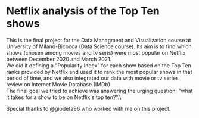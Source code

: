# Netflix analysis of the Top Ten shows
This is the final project for the Data Managment and Visualization course at University of Milano-Bicocca (Data Science course). 
Its aim is to find which shows (chosen among movies and tv seris) were most popular on Netflix between December 2020 and March 2021.\
We did it defining a "Popularity Index" for each show based on the Top Ten ranks provided by Netflix and used it to rank the most popular shows in that period of time, and we also integrated our data with movie or tv series review on Internet Movie Database (IMDb).\
The final goal we tried to achieve was answering the urging question: "what it takes for a show to be on Netflix's top ten?".\

Special thanks to @giodefa96 who worked with me on this project.
